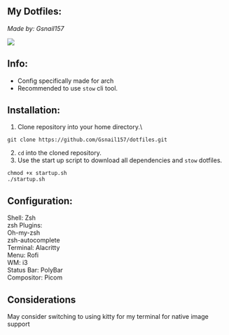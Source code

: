 ## My Dotfiles:
*Made by: Gsnail157*

<img src="https://github.com/Gsnail157/Dotfiles/blob/main/wallpapers/Pictures/wallpapers/fullscreen.png"><br>

## Info:
- Config specifically made for arch
- Recommended to use `stow` cli tool. 

## Installation:
1. Clone repository into your home directory.\
    
```
git clone https://github.com/Gsnail157/dotfiles.git 
```

2. `cd` into the cloned repository. 
3. Use the start up script to download all dependencies and `stow` dotfiles.
```
chmod +x startup.sh
./startup.sh
```

## Configuration:
Shell: Zsh <br>
zsh Plugins: <br>
Oh-my-zsh<br>
zsh-autocomplete<br>
Terminal: Alacritty<br>
Menu: Rofi<br>
WM: i3<br>
Status Bar: PolyBar<br>
Compositor: Picom

## Considerations
 May consider switching to using kitty for my terminal for native image support
